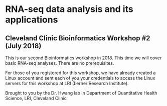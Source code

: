 # RNA-seq data analysis and its applications
## Cleveland Clinic Bioinformatics Workshop #2 (July 2018)

This is our second Bioinformatics workshop in 2018. This time we will cover basic RNA-seq analyses. There are no prerequisites.

For those of you registered for this workshop, we have already created a Linux account and sent each of you your credentials to access the Linux servers for this workshop at LRI (Lerner Research Institute).



Brought to you by the Dr. Hwang lab in Department of Quantitative Health Science, LRI, Cleveland Clinic
